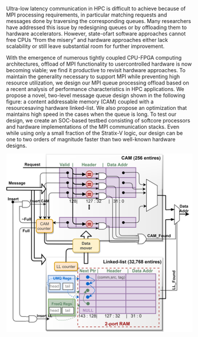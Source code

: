 Ultra-low latency communication in HPC is difficult to achieve because of MPI processing requirements, in particular matching requests and
messages done by traversing the corresponding queues. Many researchers have addressed this issue by redesigning queues or by offloading them to hardware accelerators. However, state-ofart software approaches cannot free CPUs “from the misery”
and hardware approaches either lack scalability or still leave substantial room for further improvement.

With the emergence of numerous tightly coupled CPU-FPGA computing architectures, offload of MPI functionality to usercontrolled hardware is now becoming viable; we find it productive to revisit hardware approaches. To maintain the generality necessary to support MPI while preventing high resource utilization, we design our MPI queue processing offload based on a recent analysis of performance characteristics in HPC applications. We propose a novel, two-level message queue design shown in the following figure: a content addressable memory (CAM) coupled with a resourcesaving hardware linked-list. We also propose an optimization that maintains high speed in the cases when the queue is long. To test our design, we create an SOC-based testbed consisting of softcore processors and hardware implementations of the MPI communication stacks. Even while using only a small fraction of the Stratix-V logic, our design can be one to two orders of magnitude faster than two well-known hardware designs.


![alt tag](https://github.com/QingqingX/MPI_FPGA/blob/master/message_matching/fc5_mpi_queue.png)
